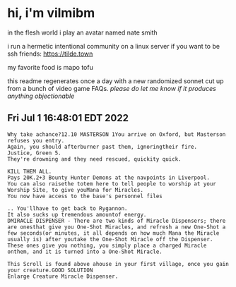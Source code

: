 # hi, i'm vilmibm

in the flesh world i play an avatar named nate smith

i run a hermetic intentional community on a linux server if you want to be ssh friends: https://tilde.town

my favorite food is mapo tofu

this readme regenerates once a day with a new randomized sonnet cut up from a bunch of video game FAQs.
_please do let me know if it produces anything objectionable_

## Fri Jul  1 16:48:01 EDT 2022

    Why take achance?12.10 MASTERSON 1You arrive on Oxford, but Masterson refuses you entry.
    Again, you should afterburner past them, ignoringtheir fire.
    Justice, Green 5.
    They're drowning and they need rescued, quickity quick.
    
    KILL THEM ALL.
    Pays 20K.2+3 Bounty Hunter Demons at the navpoints in Liverpool.
    You can also raisethe totem here to tell people to worship at your Worship Site, to give youMana for Miracles.
    You now have access to the base's personnel files
    
    .. You'llhave to get back to Rygannon.
    It also sucks up tremendous amountof energy.
    DMIRACLE DISPENSER - There are two kinds of Miracle Dispensers; there are onesthat give you One-Shot Miracles, and refresh a new One-Shot a few seconds(or minutes, it all depends on how much Mana the Miracle usually is) after youtake the One-Shot Miracle off the Dispenser.
    These ones give you nothing, you simply place a charged Miracle onthem, and it is turned into a One-Shot Miracle.
    
    This Scroll is found above ahouse in your first village, once you gain your creature.GOOD SOLUTION
    Enlarge Creature Miracle Dispenser.
